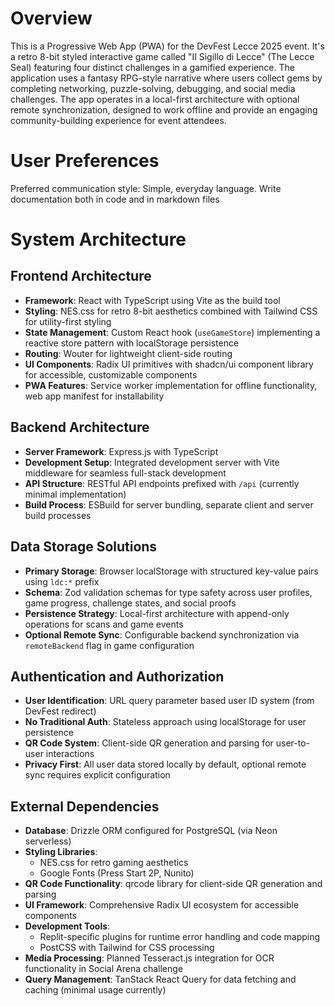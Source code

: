 # Overview

This is a Progressive Web App (PWA) for the DevFest Lecce 2025 event. It's a retro 8-bit styled interactive game called "Il Sigillo di Lecce" (The Lecce Seal) featuring four distinct challenges in a gamified experience. The application uses a fantasy RPG-style narrative where users collect gems by completing networking, puzzle-solving, debugging, and social media challenges. The app operates in a local-first architecture with optional remote synchronization, designed to work offline and provide an engaging community-building experience for event attendees.

# User Preferences

Preferred communication style: Simple, everyday language.
Write documentation both in code and in markdown files

# System Architecture

## Frontend Architecture
- **Framework**: React with TypeScript using Vite as the build tool
- **Styling**: NES.css for retro 8-bit aesthetics combined with Tailwind CSS for utility-first styling
- **State Management**: Custom React hook (`useGameStore`) implementing a reactive store pattern with localStorage persistence
- **Routing**: Wouter for lightweight client-side routing
- **UI Components**: Radix UI primitives with shadcn/ui component library for accessible, customizable components
- **PWA Features**: Service worker implementation for offline functionality, web app manifest for installability

## Backend Architecture
- **Server Framework**: Express.js with TypeScript
- **Development Setup**: Integrated development server with Vite middleware for seamless full-stack development
- **API Structure**: RESTful API endpoints prefixed with `/api` (currently minimal implementation)
- **Build Process**: ESBuild for server bundling, separate client and server build processes

## Data Storage Solutions
- **Primary Storage**: Browser localStorage with structured key-value pairs using `ldc:*` prefix
- **Schema**: Zod validation schemas for type safety across user profiles, game progress, challenge states, and social proofs
- **Persistence Strategy**: Local-first architecture with append-only operations for scans and game events
- **Optional Remote Sync**: Configurable backend synchronization via `remoteBackend` flag in game configuration

## Authentication and Authorization
- **User Identification**: URL query parameter based user ID system (from DevFest redirect)
- **No Traditional Auth**: Stateless approach using localStorage for user persistence
- **QR Code System**: Client-side QR generation and parsing for user-to-user interactions
- **Privacy First**: All user data stored locally by default, optional remote sync requires explicit configuration

## External Dependencies

- **Database**: Drizzle ORM configured for PostgreSQL (via Neon serverless)
- **Styling Libraries**: 
  - NES.css for retro gaming aesthetics
  - Google Fonts (Press Start 2P, Nunito)
- **QR Code Functionality**: qrcode library for client-side QR generation and parsing
- **UI Framework**: Comprehensive Radix UI ecosystem for accessible components
- **Development Tools**: 
  - Replit-specific plugins for runtime error handling and code mapping
  - PostCSS with Tailwind for CSS processing
- **Media Processing**: Planned Tesseract.js integration for OCR functionality in Social Arena challenge
- **Query Management**: TanStack React Query for data fetching and caching (minimal usage currently)